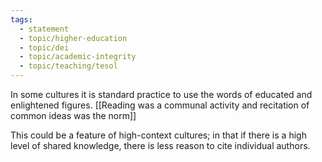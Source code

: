 ```yaml
---
tags: 
  - statement
  - topic/higher-education
  - topic/dei
  - topic/academic-integrity
  - topic/teaching/tesol
---
```

In some cultures it is standard practice to use the words of educated and enlightened figures. [[Reading was a communal activity and recitation of common ideas was the norm]]

This could be a feature of high-context cultures; in that if there is a high level of shared knowledge, there is less reason to cite individual authors.